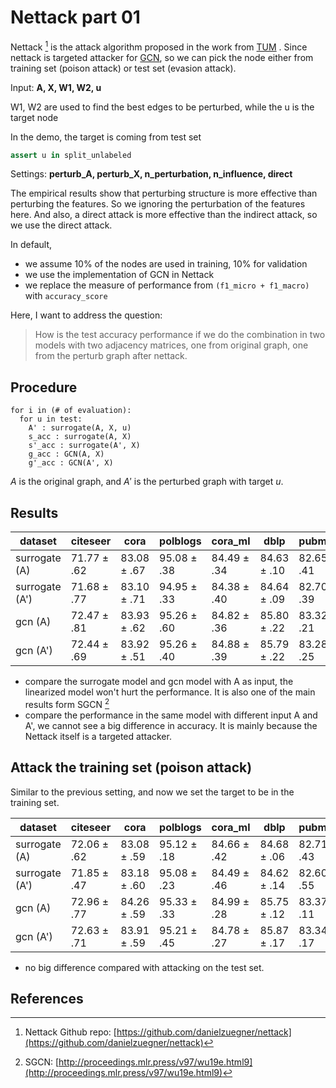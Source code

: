 # Nettack part 01

Nettack [^1] is the attack algorithm proposed in the work from [TUM](https://www.in.tum.de/daml/nettack/) .
Since nettack is targeted attacker for [GCN](https://arxiv.org/abs/1609.02907), 
so we can pick the node either from training set (poison attack) or test set (evasion attack).

Input: **A, X, W1, W2, u**

W1, W2 are used to find the best edges to be perturbed,
while the u is the target node

In the demo, the target is coming from test set

```python
assert u in split_unlabeled
```

Settings: **perturb_A, perturb_X, n_perturbation, n_influence, direct**

The empirical results show that perturbing structure is more effective than
perturbing the features.
So we ignoring the perturbation of the features here.
And also, a direct attack is more effective than the indirect attack,
so we use the direct attack.

In default,

* we assume 10% of the nodes are used in training, 10% for validation  
* we use the implementation of GCN in Nettack
* we replace the measure of performance from `(f1_micro + f1_macro)` with `accuracy_score`

Here, I want to address the question:
> How is the test accuracy performance if we do the combination in two models with two adjacency matrices, 
  one from original graph, one from the perturb graph after nettack.


## Procedure

  ```text
  for i in (# of evaluation):
    for u in test:
      A' : surrogate(A, X, u)
      s_acc : surrogate(A, X)
      s'_acc : surrogate(A', X)
      g_acc : GCN(A, X)
      g'_acc : GCN(A', X)
  ```
  $A$ is the original graph, and $A'$ is the perturbed graph with target $u$.

## Results

| dataset        | citeseer        | cora            | polblogs        | cora_ml         | dblp            | pubmed          |
| -------------- | --------------- | --------------- | --------------- | --------------- | --------------- | --------------- |
| surrogate (A)  | 71.77 $\pm$ .62 | 83.08 $\pm$ .67 | 95.08 $\pm$ .38 | 84.49 $\pm$ .34 | 84.63 $\pm$ .10 | 82.65 $\pm$ .41 |
| surrogate (A') | 71.68 $\pm$ .77 | 83.10 $\pm$ .71 | 94.95 $\pm$ .33 | 84.38 $\pm$ .40 | 84.64 $\pm$ .09 | 82.70 $\pm$ .39 |
| gcn (A)        | 72.47 $\pm$ .81 | 83.93 $\pm$ .62 | 95.26 $\pm$ .60 | 84.82 $\pm$ .36 | 85.80 $\pm$ .22 | 83.32 $\pm$ .21 |
| gcn (A')       | 72.44 $\pm$ .69 | 83.92 $\pm$ .51 | 95.26 $\pm$ .40 | 84.88 $\pm$ .39 | 85.79 $\pm$ .22 | 83.28 $\pm$ .25 |


* compare the surrogate model and gcn model with A as input, the linearized model won't hurt the performance. It is also one of the main results form SGCN [^2]
* compare the performance in the same model with different input A and A', we cannot see a big difference in accuracy. It is mainly because the Nettack itself is a targeted attacker.

## Attack the training set (poison attack)

Similar to the previous setting, and now we set the target to be in the training set.

| dataset        | citeseer        | cora            | polblogs        | cora_ml         | dblp            | pubmed          |
| -------------- | --------------- | --------------- | --------------- | --------------- | --------------- | --------------- |
| surrogate (A)  | 72.06 $\pm$ .62 | 83.08 $\pm$ .59 | 95.12 $\pm$ .18 | 84.66 $\pm$ .42 | 84.68 $\pm$ .06 | 82.71 $\pm$ .43 |
| surrogate (A') | 71.85 $\pm$ .47 | 83.18 $\pm$ .60 | 95.08 $\pm$ .23 | 84.49 $\pm$ .46 | 84.62 $\pm$ .14 | 82.60 $\pm$ .55 |
| gcn (A)        | 72.96 $\pm$ .77 | 84.26 $\pm$ .59 | 95.33 $\pm$ .33 | 84.99 $\pm$ .28 | 85.75 $\pm$ .12 | 83.37 $\pm$ .11 |
| gcn (A')       | 72.63 $\pm$ .71 | 83.91 $\pm$ .59 | 95.21 $\pm$ .45 | 84.78 $\pm$ .27 | 85.87 $\pm$ .17 | 83.34 $\pm$ .17 |

* no big difference compared with attacking on the test set.

## References

[^1]: Nettack Github repo: [https://github.com/danielzuegner/nettack](https://github.com/danielzuegner/nettack)
[^2]: SGCN: [http://proceedings.mlr.press/v97/wu19e.html9](http://proceedings.mlr.press/v97/wu19e.html9)